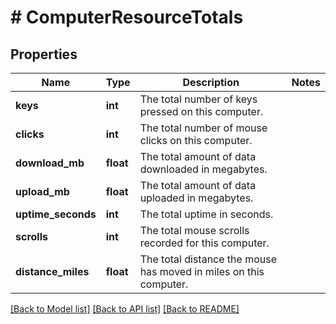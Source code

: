 # # ComputerResourceTotals

## Properties

Name | Type | Description | Notes
------------ | ------------- | ------------- | -------------
**keys** | **int** | The total number of keys pressed on this computer. |
**clicks** | **int** | The total number of mouse clicks on this computer. |
**download_mb** | **float** | The total amount of data downloaded in megabytes. |
**upload_mb** | **float** | The total amount of data uploaded in megabytes. |
**uptime_seconds** | **int** | The total uptime in seconds. |
**scrolls** | **int** | The total mouse scrolls recorded for this computer. |
**distance_miles** | **float** | The total distance the mouse has moved in miles on this computer. |

[[Back to Model list]](../../README.md#models) [[Back to API list]](../../README.md#endpoints) [[Back to README]](../../README.md)
